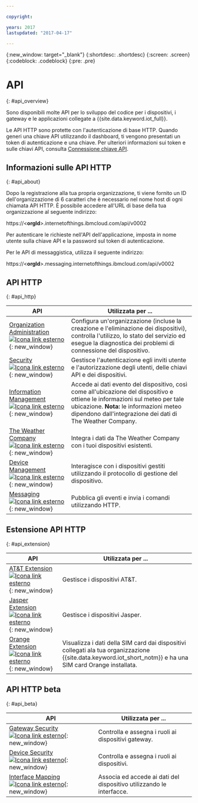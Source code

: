 ```yaml
---

copyright:

years: 2017
lastupdated: "2017-04-17"

---
```


{:new_window: target="\_blank"}
{:shortdesc: .shortdesc}
{:screen: .screen}
{:codeblock: .codeblock}
{:pre: .pre}


# API
{: #api_overview}

Sono disponibili molte API per lo sviluppo del codice per i dispositivi, i gateway e le applicazioni collegate a {{site.data.keyword.iot_full}}.

Le API HTTP sono protette con l'autenticazione di base HTTP. Quando generi una chiave API utilizzando il dashboard, ti vengono presentati un token di autenticazione e una chiave. Per ulteriori informazioni sui token e sulle chiavi API, consulta [Connessione chiave API](../platform_authorization.html#api-key).


## Informazioni sulle API HTTP
{: #api_about}

Dopo la registrazione alla tua propria organizzazione, ti viene fornito un ID dell'organizzazione di 6 caratteri che è necessario nel nome host di ogni chiamata API HTTP. È possibile accedere all'URL di base della tua organizzazione al seguente indirizzo:

https://<**orgId**>.internetofthings.ibmcloud.com/api/v0002

Per autenticare le richieste nell'API dell'applicazione, imposta in nome utente sulla chiave API e la password sul token di autenticazione.

Per le API di messaggistica, utilizza il seguente indirizzo:

https://<**orgId**>.messaging.internetofthings.ibmcloud.com/api/v0002

## API HTTP
{: #api_http}

API                     | Utilizzata per ...       
------------- | -------------
[Organization Administration ![Icona link esterno](../../../icons/launch-glyph.svg)](https://docs.internetofthings.ibmcloud.com/apis/swagger/v0002/orgAdmin.html){: new_window} | Configura un'organizzazione (incluse la creazione e l'eliminazione dei dispositivi), controlla l'utilizzo, lo stato del servizio ed esegue la diagnostica dei problemi di connessione del dispositivo.
[Security ![Icona link esterno](../../../icons/launch-glyph.svg)](https://docs.internetofthings.ibmcloud.com/apis/swagger/v0002/security.html){: new_window} | Gestisce l'autenticazione egli inviti utente e l'autorizzazione degli utenti, delle chiavi API e dei dispositivi.
[Information Management ![Icona link esterno](../../../icons/launch-glyph.svg)](https://docs.internetofthings.ibmcloud.com/apis/swagger/v0002/info-mgmt.html){: new_window} |  Accede ai dati evento del dispositivo, così come all'ubicazione del dispositivo e ottiene le informazioni sul meteo per tale ubicazione. **Nota:** le informazioni meteo dipendono dall'integrazione dei dati di The Weather Company.
[The Weather Company ![Icona link esterno](../../../icons/launch-glyph.svg)](https://docs.internetofthings.ibmcloud.com/apis/swagger/v0002/info-mgmt.html#!/Device_Location_Weather){: new_window} | Integra i dati da The Weather Company con i tuoi dispositivi esistenti.
[Device Management ![Icona link esterno](../../../icons/launch-glyph.svg)](https://docs.internetofthings.ibmcloud.com/apis/swagger/v0002/deviceMgmt.html){: new_window} | Interagisce con i dispositivi gestiti utilizzando il protocollo di gestione del dispositivo.
[Messaging ![Icona link esterno](../../../icons/launch-glyph.svg)](https://docs.internetofthings.ibmcloud.com/apis/swagger/v0002/http-messaging.html){: new_window}   | Pubblica gli eventi e invia i comandi utilizzando HTTP.



## Estensione API HTTP
{: #api_extension}

API                     | Utilizzata per ...       
------------- | -------------
[AT&T Extension ![Icona link esterno](../../../icons/launch-glyph.svg)](https://docs.internetofthings.ibmcloud.com/apis/swagger/v0002/ext-atnt.html){: new_window} | Gestisce i dispositivi AT&T.
[Jasper Extension  ![Icona link esterno](../../../icons/launch-glyph.svg)](https://docs.internetofthings.ibmcloud.com/apis/swagger/v0002/ext-jasper.html){: new_window} | Gestisce i dispositivi Jasper.
[Orange Extension  ![Icona link esterno](../../../icons/launch-glyph.svg)](https://docs.internetofthings.ibmcloud.com/apis/swagger/v0002/ext-orange.html){: new_window} | Visualizza i dati della SIM card dai dispositivi collegati ala tua organizzazione {{site.data.keyword.iot_short_notm}} e ha una SIM card Orange installata.

## API HTTP beta
{: #api_beta}

API                     | Utilizzata per ...       
------------- | -------------
[Gateway Security  ![Icona link esterno](../../../icons/launch-glyph.svg)](https://docs.internetofthings.ibmcloud.com/apis/swagger/v0002-beta/security-gateway-beta.html){: new_window}   | Controlla e assegna i ruoli ai dispositivi gateway.
[Device Security  ![Icona link esterno](../../../icons/launch-glyph.svg)](https://docs.internetofthings.ibmcloud.com/apis/swagger/v0002-beta/security-devices-beta.html){: new_window} | Controlla e assegna i ruoli ai dispositivi.
[Interface Mapping  ![Icona link esterno](../../../icons/launch-glyph.svg)](https://docs.internetofthings.ibmcloud.com/apis/swagger/v0002-beta/info-mgmt-beta.html){: new_window}   |   Associa ed accede ai dati del dispositivo utilizzando le interfacce.
